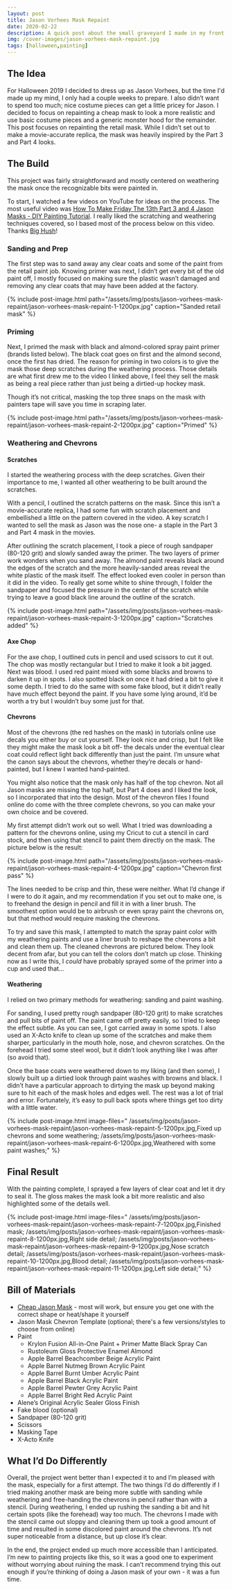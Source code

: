 ```yaml
---
layout: post
title: Jason Vorhees Mask Repaint
date: 2020-02-22
description: A quick post about the small graveyard I made in my front yard for Halloween.
img: /cover-images/jason-vorhees-mask-repaint.jpg
tags: [halloween,painting]
---
```


## The Idea
For Halloween 2019 I decided to dress up as Jason Vorhees, but the time I'd made up my mind, I only had a couple weeks to prepare. I also didn’t want to spend too much; nice costume pieces can get a little pricey for Jason. I decided to focus on repainting a cheap mask to look a more realistic and use basic costume pieces and a generic monster hood for the remainder. This post focuses on repainting the retail mask.
While I didn’t set out to make a movie-accurate replica, the mask was heavily inspired by the Part 3 and Part 4 looks.

## The Build 
This project was fairly straightforward and mostly centered on weathering the mask once the recognizable bits were painted in.

To start, I watched a few videos on YouTube for ideas on the process. The most useful video was [How To Make Friday The 13th Part 3 and 4 Jason Masks - DIY Painting Tutorial](https://www.youtube.com/watch?v=zLCxiqh_sBg). I really liked the scratching and weathering techniques covered, so I based most of the process below on this video. Thanks [Big Hush](https://www.youtube.com/user/BigHush)!

### Sanding and Prep
The first step was to sand away any clear coats and some of the paint from the retail paint job. Knowing primer was next, I didn’t get every bit of the old paint off, I mostly focused on making sure the plastic wasn’t damaged and removing any clear coats that may have been added at the factory.

{% include post-image.html path="/assets/img/posts/jason-vorhees-mask-repaint/jason-vorhees-mask-repaint-1-1200px.jpg" caption="Sanded retail mask" %}

### Priming
Next, I primed the mask with black and almond-colored spray paint primer (brands listed below). The black coat goes on first and the almond second, once the first has dried. The reason for priming in two colors is to give the mask those deep scratches during the weathering process. Those details are what first drew me to the video I linked above, I feel they sell the mask as being a real piece rather than just being a dirtied-up hockey mask.

Though it’s not critical, masking the top three snaps on the mask with painters tape will save you time in scraping later.

{% include post-image.html path="/assets/img/posts/jason-vorhees-mask-repaint/jason-vorhees-mask-repaint-2-1200px.jpg" caption="Primed" %}

### Weathering and Chevrons

#### Scratches
I started the weathering process with the deep scratches. Given their importance to me, I wanted all other weathering to be built around the scratches. 

With a pencil, I outlined the scratch patterns on the mask. Since this isn’t a movie-accurate replica, I had some fun with scratch placement and embellished a little on the pattern covered in the video. A key scratch I wanted to sell the mask as Jason was the nose one- a staple in the Part 3 and Part 4 mask in the movies.

After outlining the scratch placement, I took a piece of rough sandpaper (80-120 grit) and slowly sanded away the primer. The two layers of primer work wonders when you sand away. The almond paint reveals black around the edges of the scratch and the more heavily-sanded areas reveal the white plastic of the mask itself. The effect looked even cooler in person than it did in the video. To really get some white to shine through, I folder the sandpaper and focused the pressure in the center of the scratch while trying to leave a good black line around the outline of the scratch.

{% include post-image.html path="/assets/img/posts/jason-vorhees-mask-repaint/jason-vorhees-mask-repaint-3-1200px.jpg" caption="Scratches added" %}

#### Axe Chop
For the axe chop, I outlined cuts in pencil and used scissors to cut it out. The chop was mostly rectangular but I tried to make it look a bit jagged. Next was blood. I used red paint mixed with some blacks and browns to darken it up in spots. I also spotted black on once it had dried a bit to give it some depth. I tried to do the same with some fake blood, but it didn’t really have much effect beyond the paint. If you have some lying around, it’d be worth a try but I wouldn’t buy some just for that.

#### Chevrons
Most of the chevrons (the red hashes on the mask) in tutorials online use decals you either buy or cut yourself. They look nice and crisp, but I felt like they might make the mask look a bit off- the decals under the eventual clear coat could reflect light back differently than just the paint. I’m unsure what the canon says about the chevrons, whether they’re decals or hand-painted, but I knew I wanted hand-painted.

You might also notice that the mask only has half of the top chevron. Not all Jason masks are missing the top half, but Part 4 does and I liked the look, so I incorporated that into the design. Most of the chevron files I found online do come with the three complete chevrons, so you can make your own choice and be covered. 

My first attempt didn’t work out so well. What I tried was downloading a pattern for the chevrons online, using my Cricut to cut a stencil in card stock, and then using that stencil to paint them directly on the mask. The picture below is the result: 

{% include post-image.html path="/assets/img/posts/jason-vorhees-mask-repaint/jason-vorhees-mask-repaint-4-1200px.jpg" caption="Chevron first pass" %}

The lines needed to be crisp and thin, these were neither. What I’d change if I were to do it again, and my recommendation if you set out to make one, is to freehand the design in pencil and fill it in with a liner brush. The smoothest option would be to airbrush or even spray paint the chevrons on, but that method would require masking the chevrons. 

To try and save this mask, I attempted to match the spray paint color with my weathering paints and use a liner brush to reshape the chevrons a bit and clean them up. The cleaned chevrons are pictured below. They look decent from afar, but you can tell the colors don’t match up close. Thinking now as I write this, I _could_ have probably sprayed some of the primer into a cup and used that…

#### Weathering
I relied on two primary methods for weathering: sanding and paint washing. 

For sanding, I used pretty rough sandpaper (80-120 grit) to make scratches and pull bits of paint off. The paint came off pretty easily, so I tried to keep the effect subtle. As you can see, I got carried away in some spots. I also used an X-Acto knife to clean up some of the scratches and make them sharper, particularly in the mouth hole, nose, and chevron scratches. On the forehead I tried some steel wool, but it didn’t look anything like I was after (so avoid that). 

Once the base coats were weathered down to my liking (and then some), I slowly built up a dirtied look through paint washes with browns and black. I didn’t have a particular approach to dirtying the mask up beyond making sure to hit each of the mask holes and edges well. The rest was a lot of trial and error. Fortunately, it’s easy to pull back spots where things get too dirty with a little water. 

{% include post-image.html image-files="
	/assets/img/posts/jason-vorhees-mask-repaint/jason-vorhees-mask-repaint-5-1200px.jpg,Fixed up chevrons and some weathering;
	/assets/img/posts/jason-vorhees-mask-repaint/jason-vorhees-mask-repaint-6-1200px.jpg,Weathered with some paint washes;" %}

## Final Result
With the painting complete, I sprayed a few layers of clear coat and let it dry to seal it. The gloss makes the mask look a bit more realistic and also highlighted some of the details well. 

{% include post-image.html image-files="
	/assets/img/posts/jason-vorhees-mask-repaint/jason-vorhees-mask-repaint-7-1200px.jpg,Finished mask;
	/assets/img/posts/jason-vorhees-mask-repaint/jason-vorhees-mask-repaint-8-1200px.jpg,Right side detail;
	/assets/img/posts/jason-vorhees-mask-repaint/jason-vorhees-mask-repaint-9-1200px.jpg,Nose scratch detail;
	/assets/img/posts/jason-vorhees-mask-repaint/jason-vorhees-mask-repaint-10-1200px.jpg,Blood detail;
	/assets/img/posts/jason-vorhees-mask-repaint/jason-vorhees-mask-repaint-11-1200px.jpg,Left side detail;" %}


## Bill of Materials
* [Cheap Jason Mask](https://www.amazon.com/gp/product/B00NIZGTX6) - most will work, but ensure you get one with the correct shape or heat/shape it yourself
* Jason Mask Chevron Template (optional; there's a few versions/styles to choose from online)
* Paint
	* Krylon Fusion All-in-One Paint + Primer Matte Black Spray Can
	* Rustoleum Gloss Protective Enamel Almond
	* Apple Barrel Beachcomber Beige Acrylic Paint
	* Apple Barrel Nutmeg Brown Acrylic Paint
	* Apple Barrel Burnt Umber Acrylic Paint
	* Apple Barrel Black Acrylic Paint
	* Apple Barrel Pewter Grey Acrylic Paint
	* Apple Barrel Bright Red Acrylic Paint
* Alene’s Original Acrylic Sealer Gloss Finish
* Fake blood (optional)
* Sandpaper (80-120 grit)
* Scissors
* Masking Tape
* X-Acto Knife

## What I’d Do Differently
Overall, the project went better than I expected it to and I’m pleased with the mask, especially for a first attempt. The two things I’d do differently if I tried making another mask are being more subtle with sanding while weathering and free-handing the chevrons in pencil rather than with a stencil. During weathering, I ended up rushing the sanding a bit and hit certain spots (like the forehead) way too much. The chevrons I made with the stencil came out sloppy and cleaning them up took a good amount of time and resulted in some discolored paint around the chevrons. It’s not super noticeable from a distance, but up close it’s clear. 

In the end, the project ended up much more accessible than I anticipated. I’m new to painting projects like this, so it was a good one to experiment without worrying about ruining the mask. I can’t recommend trying this out enough if you’re thinking of doing a Jason mask of your own - it was a fun time. 
